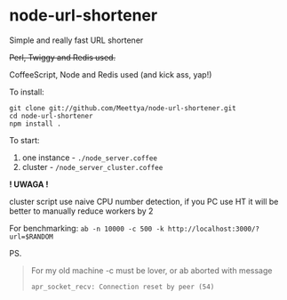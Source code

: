 node-url-shortener
==================

Simple and really fast URL shortener

<del>Perl, Twiggy and Redis used.</del>

CoffeeScript, Node and Redis used (and kick ass, yap!)

To install:

	git clone git://github.com/Meettya/node-url-shortener.git
	cd node-url-shortener
	npm install .


To start:

1. one instance - `./node_server.coffee`
2. cluster - `/node_server_cluster.coffee`

**! UWAGA !**

cluster script use naive CPU number detection, if you PC use HT it will be better to manually reduce workers by 2

For benchmarking: `ab -n 10000 -c 500 -k http://localhost:3000/?url=$RANDOM`

PS.
> For my old machine -c must be lover, or ab aborted with message
>
> `apr_socket_recv: Connection reset by peer (54)`

